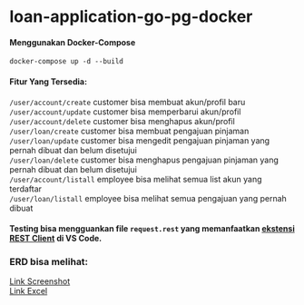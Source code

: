# loan-application-go-pg-docker

#### Menggunakan Docker-Compose

`docker-compose up -d --build`

#### Fitur Yang Tersedia:
`/user/account/create` customer bisa membuat akun/profil baru <br>
`/user/account/update` customer bisa memperbarui akun/profil <br>
`/user/account/delete` customer bisa menghapus akun/profil <br>
`/user/loan/create` customer bisa membuat pengajuan pinjaman <br>
`/user/loan/update` customer bisa mengedit pengajuan pinjaman yang pernah dibuat dan belum disetujui <br>
`/user/loan/delete` customer bisa menghapus pengajuan pinjaman yang pernah dibuat dan belum disetujui <br>
`/user/account/listall` employee bisa melihat semua list akun yang terdaftar <br>
`/user/loan/listall` employee bisa melihat semua pengajuan yang pernah dibuat <br>

#### Testing bisa mengguankan file `request.rest` yang memanfaatkan [ekstensi REST Client](https://marketplace.visualstudio.com/items?itemName=humao.rest-client) di VS Code. <br>


### ERD bisa melihat:
[Link Screenshot](https://drive.google.com/file/d/1V4ETgrK5N0SNX7gCDXJUg6jKwSrwTo5u/view?usp=sharing) <br>
[Link Excel](https://docs.google.com/spreadsheets/d/1Y8CR9FSXADov8Ouxc9G3TdFRIsBNDUWC/edit?usp=sharing&ouid=117031810256350143030&rtpof=true&sd=true) <br>


